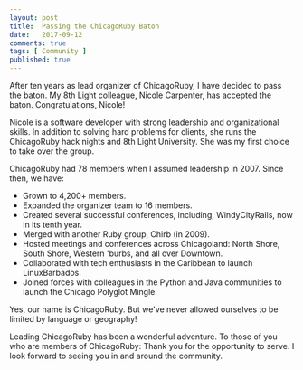 ```yaml
---
layout: post
title:  Passing the ChicagoRuby Baton
date:   2017-09-12
comments: true
tags: [ Community ]
published: true
---
```


After ten years as lead organizer of ChicagoRuby, I have decided to pass the baton. My 8th Light colleague, Nicole Carpenter, has accepted the baton. Congratulations, Nicole!

<!--more-->

Nicole is a software developer with strong leadership and organizational skills. In addition to solving hard problems for clients, she runs the ChicagoRuby hack nights and 8th Light University. She was my first choice to take over the group.

ChicagoRuby had 78 members when I assumed leadership in 2007. Since then, we have:

* Grown to 4,200+ members.
* Expanded the organizer team to 16 members.
* Created several successful conferences, including, WindyCityRails, now in its tenth year.
* Merged with another Ruby group, Chirb (in 2009).
* Hosted meetings and conferences across Chicagoland: North Shore, South Shore, Western 'burbs, and all over Downtown.
* Collaborated with tech enthusiasts in the Caribbean to launch LinuxBarbados.
* Joined forces with colleagues in the Python and Java communities to launch the Chicago Polyglot Mingle.

Yes, our name is ChicagoRuby. But we've never allowed ourselves to be limited by language or geography!

Leading ChicagoRuby has been a wonderful adventure. To those of you who are members of ChicagoRuby: Thank you for the opportunity to serve. I look forward to seeing you in and around the community.

